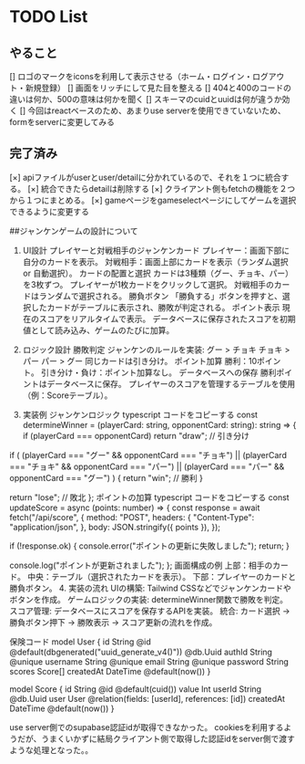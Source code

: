 # TODO List

## やること
[] ロゴのマークをiconsを利用して表示させる（ホーム・ログイン・ログアウト・新規登録）
[] 画面をリッチにして見た目を整える
[] 404と400のコードの違いは何か、500の意味は何かを聞く
[] スキーマのcuidとuuidは何が違うか効く
[] 今回はreactベースのため、あまりuse serverを使用できていないため、formをserverに変更してみる

## 完了済み
[×] apiファイルがuserとuser/detailに分かれているので、それを１つに統合する。
[×] 統合できたらdetailは削除する
[×] クライアント側もfetchの機能を２つから１つにまとめる。
[×] gameページをgameselectページにしてゲームを選択できるように変更する

##ジャンケンゲームの設計について

1. UI設計
プレイヤーと対戦相手のジャンケンカード
プレイヤー：画面下部に自分のカードを表示。
対戦相手：画面上部にカードを表示（ランダム選択 or 自動選択）。
カードの配置と選択
カードは3種類（グー、チョキ、パー）を3枚ずつ。
プレイヤーが1枚カードをクリックして選択。
対戦相手のカードはランダムで選択される。
勝負ボタン
「勝負する」ボタンを押すと、選択したカードがテーブルに表示され、勝敗が判定される。
ポイント表示
現在のスコアをリアルタイムで表示。
データベースに保存されたスコアを初期値として読み込み、ゲームのたびに加算。

2. ロジック設計
勝敗判定
ジャンケンのルールを実装:
グー > チョキ
チョキ > パー
パー > グー
同じカードは引き分け。
ポイント加算
勝利：10ポイント。
引き分け・負け：ポイント加算なし。
データベースへの保存
勝利ポイントはデータベースに保存。
プレイヤーのスコアを管理するテーブルを使用（例：Scoreテーブル）。

3. 実装例
ジャンケンロジック
typescript
コードをコピーする
const determineWinner = (playerCard: string, opponentCard: string): string => {
  if (playerCard === opponentCard) return "draw"; // 引き分け

  if (
    (playerCard === "グー" && opponentCard === "チョキ") ||
    (playerCard === "チョキ" && opponentCard === "パー") ||
    (playerCard === "パー" && opponentCard === "グー")
  ) {
    return "win"; // 勝利
  }

  return "lose"; // 敗北
};
ポイントの加算
typescript
コードをコピーする
const updateScore = async (points: number) => {
  const response = await fetch("/api/score", {
    method: "POST",
    headers: {
      "Content-Type": "application/json",
    },
    body: JSON.stringify({ points }),
  });

  if (!response.ok) {
    console.error("ポイントの更新に失敗しました");
    return;
  }

  console.log("ポイントが更新されました");
};
画面構成の例
上部：相手のカード。
中央：テーブル（選択されたカードを表示）。
下部：プレイヤーのカードと勝負ボタン。
4. 実装の流れ
UIの構築:
Tailwind CSSなどでジャンケンカードやボタンを作成。
ゲームロジックの実装:
determineWinner関数で勝敗を判定。
スコア管理:
データベースにスコアを保存するAPIを実装。
統合:
カード選択 → 勝負ボタン押下 → 勝敗表示 → スコア更新の流れを作成。

保険コード
model User {
  id        String    @id @default(dbgenerated("uuid_generate_v4()")) @db.Uuid 
  authId    String    @unique
  username  String    @unique
  email     String    @unique
  password  String 
  scores    Score[]
  createdAt  DateTime  @default(now())
}

model Score {
  id        String    @id @default(cuid())
  value     Int
  userId    String    @db.Uuid
  user      User      @relation(fields: [userId], references: [id])
  createdAt  DateTime  @default(now())
}

use server側でのsupabase認証idが取得できなかった。
cookiesを利用するようだが、うまくいかずに結局クライアント側で取得した認証idをserver側で渡すような処理となった。。

